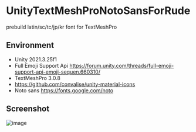 # UnityTextMeshProNotoSansForRude
prebuild latin/sc/tc/jp/kr font for TextMeshPro

## Environment
- Unity 2021.3.25f1
- Full Emoji Support Api  https://forum.unity.com/threads/full-emoji-support-api-emoji-sequen.660310/
- TextMeshPro 3.0.8
- https://github.com/convalise/unity-material-icons
- Noto sans https://fonts.google.com/noto 

## Screenshot

![image](https://github.com/neon-izm/UnityTextMeshProNotoSansForRude/assets/3115650/88804bec-b407-4d87-8896-b971cc9f3e81)
